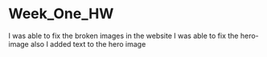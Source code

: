 # Week_One_HW
I was able to fix the broken images in the website
I was able to fix the hero-image also 
I added text to the hero image
